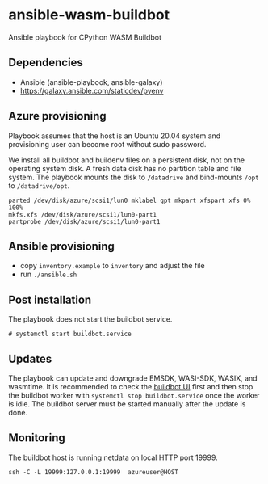 # ansible-wasm-buildbot

Ansible playbook for CPython WASM Buildbot

## Dependencies

* Ansible (ansible-playbook, ansible-galaxy)
* https://galaxy.ansible.com/staticdev/pyenv

## Azure provisioning

Playbook assumes that the host is an Ubuntu 20.04 system and provisioning
user can become root without sudo password.

We install all buildbot and buildenv files on a persistent disk, not on the
operating system disk. A fresh data disk has no partition table and file
system. The playbook mounts the disk to ``/datadrive`` and bind-mounts
``/opt`` to ``/datadrive/opt``.

```
parted /dev/disk/azure/scsi1/lun0 mklabel gpt mkpart xfspart xfs 0% 100%
mkfs.xfs /dev/disk/azure/scsi1/lun0-part1
partprobe /dev/disk/azure/scsi1/lun0-part1
```

## Ansible provisioning

* copy ``inventory.example`` to ``inventory`` and adjust the file
* run ``./ansible.sh``

## Post installation

The playbook does not start the buildbot service.

```shell
# systemctl start buildbot.service
```

## Updates

The playbook can update and downgrade EMSDK, WASI-SDK, WASIX, and wasmtime.
It is recommended to check the
[buildbot UI](https://buildbot.python.org/all/#/builders?tags=%2Bwasm) first
and then stop the buildbot worker with ``systemctl stop buildbot.service``
once the worker is idle. The buildbot server must be started manually after
the update is done.

## Monitoring

The buildbot host is running netdata on local HTTP port 19999.

```
ssh -C -L 19999:127.0.0.1:19999  azureuser@HOST
```
